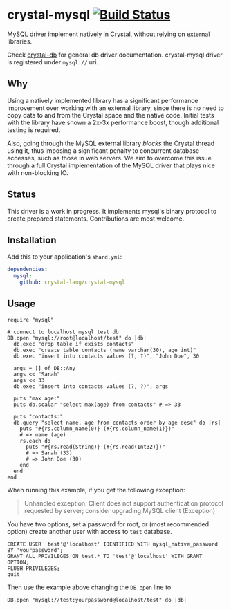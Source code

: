 # crystal-mysql [![Build Status](https://travis-ci.org/crystal-lang/crystal-mysql.svg?branch=master)](https://travis-ci.org/crystal-lang/crystal-mysql)


MySQL driver implement natively in Crystal, without relying on external libraries.

Check [crystal-db](https://github.com/crystal-lang/crystal-db) for general db driver documentation. crystal-mysql driver is registered under `mysql://` uri.

## Why

Using a natively implemented library has a significant performance improvement over working with an external library, since there is no need to copy data to and from the Crystal space and the native code. Initial tests with the library have shown a 2x-3x performance boost, though additional testing is required.

Also, going through the MySQL external library *blocks* the Crystal thread using it, thus imposing a significant penalty to concurrent database accesses, such as those in web servers. We aim to overcome this issue through a full Crystal implementation of the MySQL driver that plays nice with non-blocking IO.

## Status

This driver is a work in progress. 
It implements mysql's binary protocol to create prepared statements.
Contributions are most welcome.

## Installation

Add this to your application's `shard.yml`:

```yml
dependencies:
  mysql:
    github: crystal-lang/crystal-mysql
```

## Usage

```crystal
require "mysql"

# connect to localhost mysql test db
DB.open "mysql://root@localhost/test" do |db|
  db.exec "drop table if exists contacts"
  db.exec "create table contacts (name varchar(30), age int)"
  db.exec "insert into contacts values (?, ?)", "John Doe", 30

  args = [] of DB::Any
  args << "Sarah"
  args << 33
  db.exec "insert into contacts values (?, ?)", args

  puts "max age:"
  puts db.scalar "select max(age) from contacts" # => 33

  puts "contacts:"
  db.query "select name, age from contacts order by age desc" do |rs|
    puts "#{rs.column_name(0)} (#{rs.column_name(1)})"
    # => name (age)
    rs.each do
      puts "#{rs.read(String)} (#{rs.read(Int32)})"
      # => Sarah (33)
      # => John Doe (30)
    end
  end
end
```

When running this example, if you get the following exception:

> Unhandled exception: Client does not support authentication protocol requested by server; consider upgrading MySQL client (Exception)

You have two options, set a password for root, or (most recommended option) create another user with access to `test` database.

```mysql
CREATE USER 'test'@'localhost' IDENTIFIED WITH mysql_native_password BY 'yourpassword';
GRANT ALL PRIVILEGES ON test.* TO 'test'@'localhost' WITH GRANT OPTION;
FLUSH PRIVILEGES;
quit
```

Then use the example above changing the `DB.open` line to

```crystal
DB.open "mysql://test:yourpassword@localhost/test" do |db|
```
